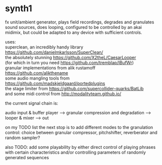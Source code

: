 # synth1
fx unit/ambient generator, plays field recordings, degrades and granulates sound sources, does looping, configured to be controlled by an akai midimix, but could be adapted to any device with sufficient controls.

uses:<br>
superclean, an incredibly handy library https://github.com/danielmkarlsson/SuperClean/<br>
the absolutely stunning https://github.com/X2theL/CaesarLooper<br>
(for which in turn you need https://github.com/tremblap/IBufWr)<br>
granular implementations from alik rustamoff https://github.com/alikthename<br>
some audio mangling tools from https://github.com/madskjeldgaard/portedplugins<br>
the stage limiter from https://github.com/supercollider-quarks/BatLib<br>
and some midi control from http://modalityteam.github.io/<br>

the current signal chain is:

audio input & buffer player --> granular compression and degradation --> looper & mixer --> out

on my TODO list the next stop is to add different modes to the granulation control:
choice between granular compressor, pitchshifter, reverberator and random sampler?

also TODO: add some playability by either direct control of playing phrases with certain
characteristics and/or controlling parameters of randomly generated sequences

